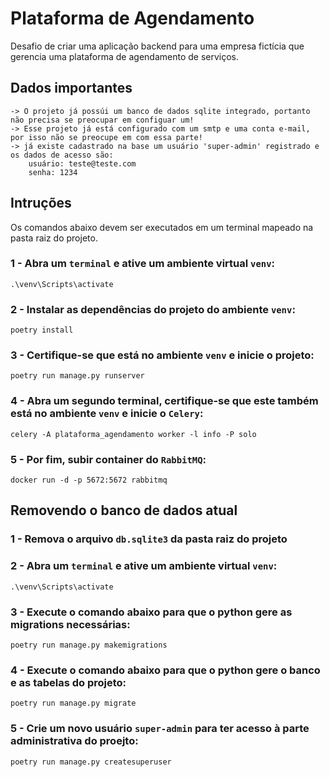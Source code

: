 # Plataforma de Agendamento

Desafio de criar uma aplicação backend para uma empresa fictícia que gerencia uma plataforma de agendamento de serviços.


## Dados importantes
```
-> O projeto já possúi um banco de dados sqlite integrado, portanto não precisa se preocupar em configuar um!
-> Esse projeto já está configurado com um smtp e uma conta e-mail, por isso não se preocupe em com essa parte!
-> já existe cadastrado na base um usuário 'super-admin' registrado e os dados de acesso são:
    usuário: teste@teste.com
    senha: 1234
```

## Intruções


Os comandos abaixo devem ser executados em um terminal mapeado na pasta raiz do projeto.

### 1 - Abra um `terminal` e ative um ambiente virtual `venv`:

```
.\venv\Scripts\activate
```


### 2 - Instalar as dependências do projeto do ambiente `venv`:

```
poetry install
```



### 3 - Certifique-se que está no ambiente `venv` e inicie o projeto:

```
poetry run manage.py runserver
```



### 4 - Abra um segundo terminal, certifique-se que este também está no ambiente `venv` e inicie o `Celery`:

```
celery -A plataforma_agendamento worker -l info -P solo
```


### 5 - Por fim, subir container do `RabbitMQ`:

```
docker run -d -p 5672:5672 rabbitmq
```


## Removendo o banco de dados atual


### 1 - Remova o arquivo `db.sqlite3` da pasta raiz do projeto


### 2 - Abra um `terminal` e ative um ambiente virtual `venv`:

```
.\venv\Scripts\activate
```

### 3 - Execute o comando abaixo para que o python gere as migrations necessárias:

```
poetry run manage.py makemigrations
```


### 4 - Execute o comando abaixo para que o python gere o banco e as tabelas do projeto:

```
poetry run manage.py migrate
```


### 5 - Crie um novo usuário `super-admin` para ter acesso à parte administrativa do proejto:

```
poetry run manage.py createsuperuser
```